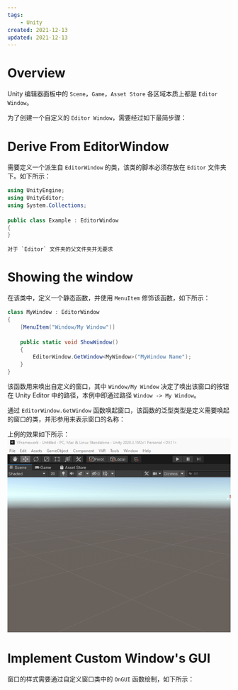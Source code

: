 ```yaml
---
tags:
    - Unity
created: 2021-12-13
updated: 2021-12-13
---
```


# Overview

Unity 编辑器面板中的 `Scene`，`Game`，`Asset Store` 各区域本质上都是 `Editor Window`。

为了创建一个自定义的 `Editor Window`，需要经过如下最简步骤：

# Derive From EditorWindow

需要定义一个派生自 `EditorWindow` 的类，该类的脚本必须存放在 `Editor` 文件夹下。如下所示：
```csharp
using UnityEngine;
using UnityEditor;
using System.Collections;

public class Example : EditorWindow
{
}
```

```ad-tip
对于 `Editor` 文件夹的父文件夹并无要求
```


# Showing the window

在该类中，定义一个静态函数，并使用 `MenuItem` 修饰该函数，如下所示：
```csharp
class MyWindow : EditorWindow
{
    [MenuItem("Window/My Window")]

    public static void ShowWindow()
    {
        EditorWindow.GetWindow<MyWindow>("MyWindow Name");
    }
}
```

该函数用来唤出自定义的窗口，其中 `Window/My Window` 决定了唤出该窗口的按钮在 Unity Editor 中的路径，本例中即通过路径 `Window -> My Window`。

通过 `EditorWindow.GetWindow` 函数唤起窗口，该函数的泛型类型是定义需要唤起的窗口的类，并形参用来表示窗口的名称：

上例的效果如下所示：
![|400](assets/Unity-Editor%20Windows/GIF%2012-13-2021%2011-28-15%20AM.gif)

# Implement Custom Window's GUI

窗口的样式需要通过自定义窗口类中的 `OnGUI` 函数绘制，如下所示：
```csharp

```